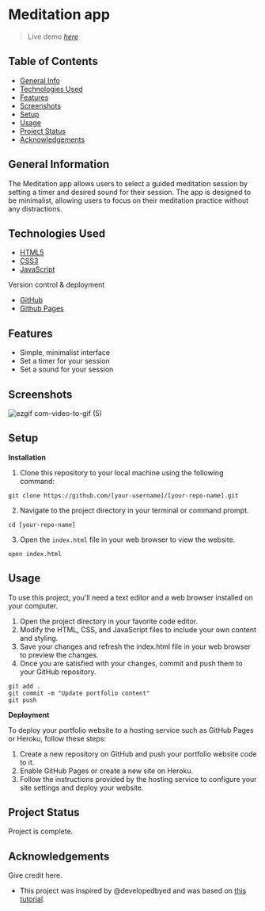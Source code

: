 # Meditation app
> Live demo [_here_](https://saidam90.github.io/meditation-app/)

## Table of Contents
* [General Info](#general-information)
* [Technologies Used](#technologies-used)
* [Features](#features)
* [Screenshots](#screenshots)
* [Setup](#setup)
* [Usage](#usage)
* [Project Status](#project-status)
* [Acknowledgements](#acknowledgements)


## General Information

The Meditation app allows users to select a guided meditation session by setting a timer and desired sound for their session. 
The app is designed to be minimalist, allowing users to focus on their meditation practice without any distractions.


## Technologies Used
- [HTML5](https://developer.mozilla.org/en-US/docs/Glossary/HTML5)
- [CSS3](https://developer.mozilla.org/en-US/docs/Web/CSS)
- [JavaScript](https://www.javascript.com/)

Version control & deployment

- [GitHub](https://github.com/saidam90)
- [Github Pages](https://saidam90.github.io/meditation-app/)


## Features
- Simple, minimalist interface
- Set a timer for your session
- Set a sound for your session 


## Screenshots

![ezgif com-video-to-gif (5)](https://user-images.githubusercontent.com/74564476/226142900-62a292b7-2823-4233-bb1c-8e0c6a13a0c0.gif)

## Setup

**Installation**

1. Clone this repository to your local machine using the following command:
```
git clone https://github.com/[your-username]/[your-repo-name].git
```
2. Navigate to the project directory in your terminal or command prompt.
```
cd [your-repo-name]
```
3. Open the `index.html` file in your web browser to view the website.
```
open index.html
```


## Usage
To use this project, you'll need a text editor and a web browser installed on your computer. 

1. Open the project directory in your favorite code editor.
2. Modify the HTML, CSS, and JavaScript files to include your own content and styling.
3. Save your changes and refresh the index.html file in your web browser to preview the changes.
4. Once you are satisfied with your changes, commit and push them to your GitHub repository.

```
git add .
git commit -m "Update portfolio content"
git push
```

**Deployment**

To deploy your portfolio website to a hosting service such as GitHub Pages or Heroku, follow these steps:

1. Create a new repository on GitHub and push your portfolio website code to it.
2. Enable GitHub Pages or create a new site on Heroku.
3. Follow the instructions provided by the hosting service to configure your site settings and deploy your website.


## Project Status
Project is complete.


## Acknowledgements
Give credit here.
- This project was inspired by @developedbyed and was based on [this tutorial](https://www.youtube.com/watch?v=oMBXdZzYqEk).
